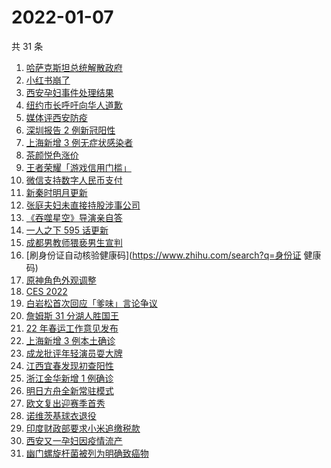 # 2022-01-07

共 31 条

<!-- BEGIN ZHIHUSEARCH -->
<!-- 最后更新时间 Fri Jan 07 2022 15:11:39 GMT+0800 (China Standard Time) -->
1. [哈萨克斯坦总统解散政府](https://www.zhihu.com/search?q=哈萨克斯坦)
1. [小红书崩了](https://www.zhihu.com/search?q=小红书崩了)
1. [西安孕妇事件处理结果](https://www.zhihu.com/search?q=西安孕妇)
1. [纽约市长呼吁向华人道歉](https://www.zhihu.com/search?q=纽约市长道歉)
1. [媒体评西安防疫](https://www.zhihu.com/search?q=西安疫情)
1. [深圳报告 2 例新冠阳性](https://www.zhihu.com/search?q=深圳疫情)
1. [上海新增 3 例无症状感染者](https://www.zhihu.com/search?q=上海疫情)
1. [茶颜悦色涨价](https://www.zhihu.com/search?q=茶颜悦色)
1. [王者荣耀「游戏信用门槛」](https://www.zhihu.com/search?q=王者荣耀)
1. [微信支持数字人民币支付](https://www.zhihu.com/search?q=数字人民币)
1. [新秦时明月更新](https://www.zhihu.com/search?q=新秦时明月)
1. [张庭夫妇未直接持股涉事公司](https://www.zhihu.com/search?q=张庭夫妇)
1. [《吞噬星空》导演亲自答](https://www.zhihu.com/search?q=吞噬星空)
1. [一人之下 595 话更新](https://www.zhihu.com/search?q=一人之下)
1. [成都男教师猥亵男生宣判](https://www.zhihu.com/search?q=成都男教师)
1. [刷身份证自动核验健康码](https://www.zhihu.com/search?q=身份证 健康码)
1. [原神角色外观调整](https://www.zhihu.com/search?q=原神)
1. [CES 2022](https://www.zhihu.com/search?q=CES2022)
1. [白岩松首次回应「爹味」言论争议](https://www.zhihu.com/search?q=白岩松)
1. [詹姆斯 31 分湖人胜国王](https://www.zhihu.com/search?q=湖人)
1. [22 年春运工作意见发布](https://www.zhihu.com/search?q=春运工作意见)
1. [上海新增 3 例本土确诊](https://www.zhihu.com/search?q=上海疫情)
1. [成龙批评年轻演员耍大牌](https://www.zhihu.com/search?q=成龙批评年轻演员)
1. [江西宜春发现初查阳性](https://www.zhihu.com/search?q=江西宜春疫情)
1. [浙江金华新增 1 例确诊](https://www.zhihu.com/search?q=浙江疫情)
1. [明日方舟全新常驻模式](https://www.zhihu.com/search?q=明日方舟)
1. [欧文复出迎赛季首秀](https://www.zhihu.com/search?q=欧文复出)
1. [诺维茨基球衣退役](https://www.zhihu.com/search?q=诺维茨基)
1. [印度财政部要求小米追缴税款](https://www.zhihu.com/search?q=小米)
1. [西安又一孕妇因疫情流产](https://www.zhihu.com/search?q=西安孕妇流产)
1. [幽门螺旋杆菌被列为明确致癌物](https://www.zhihu.com/search?q=幽门螺旋杆菌)
<!-- END ZHIHUSEARCH -->

